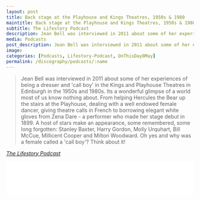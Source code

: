 ```yaml
---
layout: post
title: Back stage at the Playhouse and Kings Theatres, 1950s & 1980
maintitle: Back stage at the Playhouse and Kings Theatres, 1950s & 1980
subtitle: The Lifestory Podcast
description: Jean Bell was interviewed in 2011 about some of her experiences of being a dresser and 'call boy' in the Kings and Playhouse Theatres in Edinburgh in the 1950s and 1980s.
media: Podcasts
post_description: Jean Bell was interviewed in 2011 about some of her experiences of being a dresser and 'call boy' in the Kings and Playhouse Theatres in Edinburgh in the 1950s and 1980s.
image:
categories: [Podcasts, Lifestory-Podcast, OnThisDay8May]
permalink: /discography/podcasts/:name
---
```


> Jean Bell was interviewed in 2011 about some of her experiences of being a dresser and 'call boy' in the Kings and Playhouse Theatres in Edinburgh in the 1950s and 1980s. Its a wonderful glimpse of a world most of us know nothing about. From helping Hercules the Bear up the stairs at the Playhouse, dealing with a well endowed female dancer, giving theatre calls in French to borrowing elegant white gloves from Zena Dare - a performer who made her stage debut in 1899. A host of stars make an appearance, some remembered, some long forgotten: Stanley Baxter, Harry Gordon, Molly Urquhart, Bill McCue, Millicent Cooper and Milton Woodward. Oh yes and why was a female called a 'call boy'? Think about it!

<cite>[The Lifestory Podcast](https://lifestory.libsyn.com/back-stage-at-the-playhouse-and-kings-theatres-1950s-1980)</cite>

<iframe style="border: none" src="//html5-player.libsyn.com/embed/episode/id/14335601/height/90/theme/custom/thumbnail/yes/direction/forward/render-playlist/no/custom-color/000000/" height="90" width="100%" scrolling="no"  allowfullscreen webkitallowfullscreen mozallowfullscreen oallowfullscreen msallowfullscreen></iframe>

